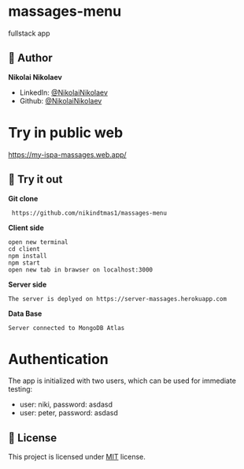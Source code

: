 # massages-menu
 fullstack app

 ## 👨 Author

**Nikolai Nikolaev**

- LinkedIn: [@NikolaiNikolaev](https://www.linkedin.com/in/nikolay-nikolaev-4555631a7/)
- Github: [@NikolaiNikolaev](https://github.com/nikindtmas1)

# Try in public web

https://my-ispa-massages.web.app/


## :eyes: Try it out

**Git clone**
```
 https://github.com/nikindtmas1/massages-menu
```
**Client side**
```
open new terminal
cd client
npm install
npm start
open new tab in brawser on localhost:3000
```
**Server side**
```
The server is deplyed on https://server-massages.herokuapp.com
```

**Data Base**
```
Server connected to MongoDB Atlas
```

# Authentication

The app is initialized with two users, which can be used for immediate testing:

- user: niki, password: asdasd
- user: peter, password: asdasd


## :pencil: License

This project is licensed under [MIT](https://opensource.org/licenses/MIT) license.
